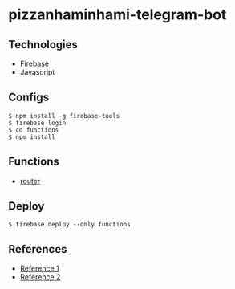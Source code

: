# pizzanhaminhami-telegram-bot

## Technologies
- Firebase
- Javascript

## Configs
```command
$ npm install -g firebase-tools
$ firebase login
$ cd functions
$ npm install
```

## Functions
- [router](https://us-central1-pizzacounterbot.cloudfunctions.net/router)

## Deploy
```command
$ firebase deploy --only functions
```

## References
- [Reference 1](https://medium.com/@pikilon/serverless-telegram-bot-with-firebase-d11d07579d8a)
- [Reference 2](https://core.telegram.org/bots/api#update)

